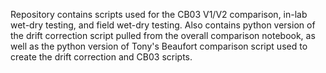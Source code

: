 Repository contains scripts used for the CB03 V1/V2 comparison, in-lab wet-dry testing, and field wet-dry testing. Also contains python version of the drift correction script pulled from the overall comparison notebook, as well as the python version of Tony's Beaufort comparison script used to create the drift correction and CB03 scripts. 
